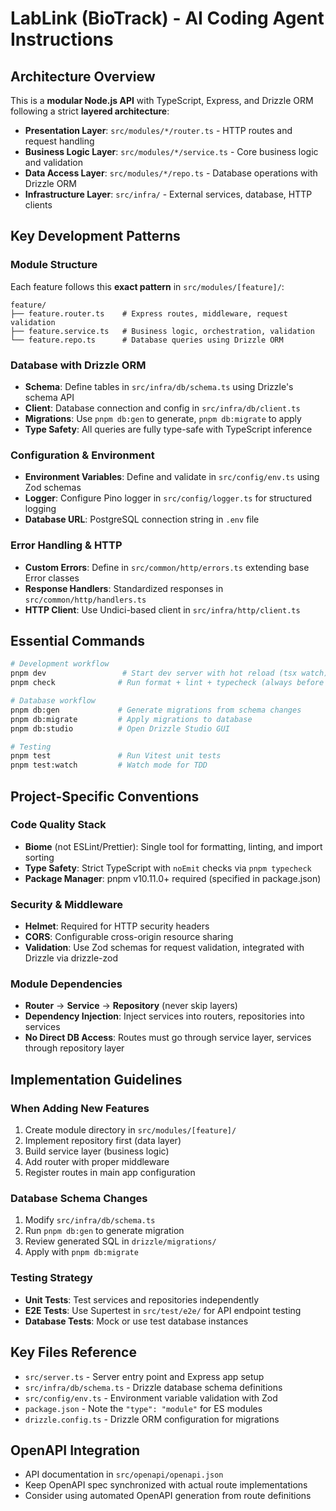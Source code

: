 # LabLink (BioTrack) - AI Coding Agent Instructions

## Architecture Overview

This is a **modular Node.js API** with TypeScript, Express, and Drizzle ORM following a strict **layered architecture**:

- **Presentation Layer**: `src/modules/*/router.ts` - HTTP routes and request handling
- **Business Logic Layer**: `src/modules/*/service.ts` - Core business logic and validation
- **Data Access Layer**: `src/modules/*/repo.ts` - Database operations with Drizzle ORM
- **Infrastructure Layer**: `src/infra/` - External services, database, HTTP clients

## Key Development Patterns

### Module Structure

Each feature follows this **exact pattern** in `src/modules/[feature]/`:

```
feature/
├── feature.router.ts    # Express routes, middleware, request validation
├── feature.service.ts   # Business logic, orchestration, validation
└── feature.repo.ts      # Database queries using Drizzle ORM
```

### Database with Drizzle ORM

- **Schema**: Define tables in `src/infra/db/schema.ts` using Drizzle's schema API
- **Client**: Database connection and config in `src/infra/db/client.ts`
- **Migrations**: Use `pnpm db:gen` to generate, `pnpm db:migrate` to apply
- **Type Safety**: All queries are fully type-safe with TypeScript inference

### Configuration & Environment

- **Environment Variables**: Define and validate in `src/config/env.ts` using Zod schemas
- **Logger**: Configure Pino logger in `src/config/logger.ts` for structured logging
- **Database URL**: PostgreSQL connection string in `.env` file

### Error Handling & HTTP

- **Custom Errors**: Define in `src/common/http/errors.ts` extending base Error classes
- **Response Handlers**: Standardized responses in `src/common/http/handlers.ts`
- **HTTP Client**: Use Undici-based client in `src/infra/http/client.ts`

## Essential Commands

```bash
# Development workflow
pnpm dev                 # Start dev server with hot reload (tsx watch)
pnpm check              # Run format + lint + typecheck (always before committing)

# Database workflow
pnpm db:gen             # Generate migrations from schema changes
pnpm db:migrate         # Apply migrations to database
pnpm db:studio          # Open Drizzle Studio GUI

# Testing
pnpm test               # Run Vitest unit tests
pnpm test:watch         # Watch mode for TDD
```

## Project-Specific Conventions

### Code Quality Stack

- **Biome** (not ESLint/Prettier): Single tool for formatting, linting, and import sorting
- **Type Safety**: Strict TypeScript with `noEmit` checks via `pnpm typecheck`
- **Package Manager**: pnpm v10.11.0+ required (specified in package.json)

### Security & Middleware

- **Helmet**: Required for HTTP security headers
- **CORS**: Configurable cross-origin resource sharing
- **Validation**: Use Zod schemas for request validation, integrated with Drizzle via drizzle-zod

### Module Dependencies

- **Router** → **Service** → **Repository** (never skip layers)
- **Dependency Injection**: Inject services into routers, repositories into services
- **No Direct DB Access**: Routes must go through service layer, services through repository layer

## Implementation Guidelines

### When Adding New Features

1. Create module directory in `src/modules/[feature]/`
2. Implement repository first (data layer)
3. Build service layer (business logic)
4. Add router with proper middleware
5. Register routes in main app configuration

### Database Schema Changes

1. Modify `src/infra/db/schema.ts`
2. Run `pnpm db:gen` to generate migration
3. Review generated SQL in `drizzle/migrations/`
4. Apply with `pnpm db:migrate`

### Testing Strategy

- **Unit Tests**: Test services and repositories independently
- **E2E Tests**: Use Supertest in `src/test/e2e/` for API endpoint testing
- **Database Tests**: Mock or use test database instances

## Key Files Reference

- `src/server.ts` - Server entry point and Express app setup
- `src/infra/db/schema.ts` - Drizzle database schema definitions
- `src/config/env.ts` - Environment variable validation with Zod
- `package.json` - Note the `"type": "module"` for ES modules
- `drizzle.config.ts` - Drizzle ORM configuration for migrations

## OpenAPI Integration

- API documentation in `src/openapi/openapi.json`
- Keep OpenAPI spec synchronized with actual route implementations
- Consider using automated OpenAPI generation from route definitions
